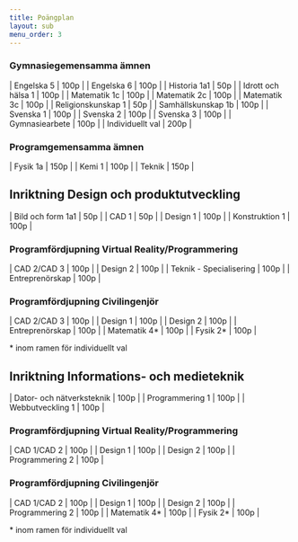 ```yaml
---
title: Poängplan
layout: sub
menu_order: 3
---
```


### Gymnasiegemensamma ämnen

| Engelska 5 | 100p |
| Engelska 6 | 100p |
| Historia 1a1 | 50p |
| Idrott och hälsa 1 | 100p |
| Matematik 1c | 100p |
| Matematik 2c | 100p |
| Matematik 3c | 100p |
| Religionskunskap 1 | 50p |
| Samhällskunskap 1b | 100p |
| Svenska 1 | 100p |
| Svenska 2 | 100p |
| Svenska 3 | 100p |
| Gymnasiearbete | 100p |
| Individuellt val | 200p |

### Programgemensamma ämnen

| Fysik 1a | 150p |
| Kemi 1 | 100p |
| Teknik | 150p |

## Inriktning Design och produktutveckling

| Bild och form 1a1 | 50p |
| CAD 1 | 50p |
| Design 1 | 100p |
| Konstruktion 1 | 100p |

### Programfördjupning Virtual Reality/Programmering

| CAD 2/CAD 3 | 100p |
| Design 2 | 100p |
| Teknik - Specialisering | 100p |
| Entreprenörskap | 100p |

### Programfördjupning Civilingenjör

| CAD 2/CAD 3 | 100p |
| Design 1 | 100p |
| Design 2 | 100p |
| Entreprenörskap | 100p |
| Matematik 4\* | 100p |
| Fysik 2\* | 100p |

\* inom ramen för individuellt val

## Inriktning Informations- och medieteknik

| Dator- och nätverksteknik | 100p |
| Programmering 1 | 100p |
| Webbutveckling 1 | 100p |

### Programfördjupning Virtual Reality/Programmering

| CAD 1/CAD 2 | 100p |
| Design 1 | 100p |
| Design 2 | 100p |
| Programmering 2 | 100p |

### Programfördjupning Civilingenjör

| CAD 1/CAD 2 | 100p |
| Design 1 | 100p |
| Design 2 | 100p |
| Programmering 2 | 100p |
| Matematik 4\* | 100p |
| Fysik 2\* | 100p |

\* inom ramen för individuellt val
